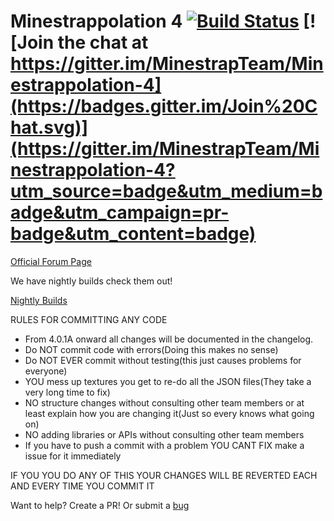 Minestrappolation 4 [![Build Status](https://drone.io/github.com/MinestrapTeam/Minestrappolation-4/status.png)](https://drone.io/github.com/MinestrapTeam/Minestrappolation-4/latest) [![Join the chat at https://gitter.im/MinestrapTeam/Minestrappolation-4](https://badges.gitter.im/Join%20Chat.svg)](https://gitter.im/MinestrapTeam/Minestrappolation-4?utm_source=badge&utm_medium=badge&utm_campaign=pr-badge&utm_content=badge)
=====================================
[Official Forum Page](http://www.minecraftforum.net/forums/mapping-and-modding/minecraft-mods/2480301-minestrappolation-4-its-out)

We have nightly builds check them out!

[Nightly Builds](https://drone.io/github.com/MinestrapTeam/Minestrappolation-4/files)

RULES FOR COMMITTING ANY CODE
- From 4.0.1A onward all changes will be documented in the changelog.
- Do NOT commit code with errors(Doing this makes no sense)
- Do NOT EVER commit without testing(this just causes problems for everyone)
- YOU mess up textures you get to re-do all the JSON files(They take a very long time to fix)
- NO structure changes without consulting other team members or at least explain how you are changing it(Just so every knows what going on)
- NO adding libraries or APIs without consulting other team members
- If you have to push a commit with a problem YOU CANT FIX make a issue for it immediately 

IF YOU YOU DO ANY OF THIS YOUR CHANGES WILL BE REVERTED EACH AND EVERY TIME YOU COMMIT IT

Want to help? Create a PR! Or submit a [bug](https://github.com/MinestrapTeam/Minestrappolation-4/issues)
